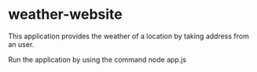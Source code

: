 # weather-website
This application provides the weather of a location by taking address from an user.

Run the application by using the command node app.js
